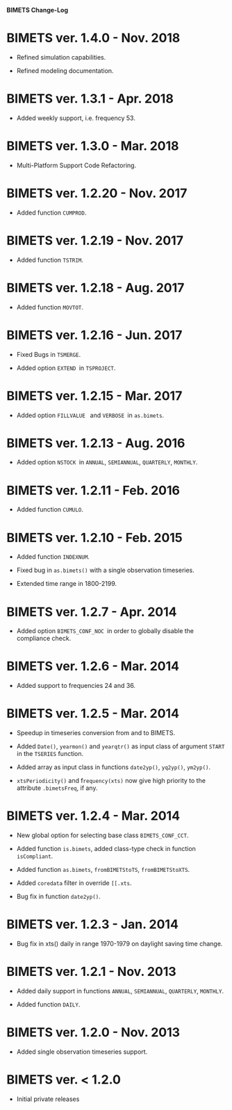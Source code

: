 
**BIMETS Change-Log**



BIMETS ver. 1.4.0 - Nov. 2018
==============================

* Refined simulation capabilities.

* Refined modeling documentation.


BIMETS ver. 1.3.1 - Apr. 2018
==============================

* Added weekly support, i.e. frequency 53.


BIMETS ver. 1.3.0 - Mar. 2018
==============================

* Multi-Platform Support Code Refactoring.


BIMETS ver. 1.2.20 - Nov. 2017
==============================

* Added function `CUMPROD`.


BIMETS ver. 1.2.19 - Nov. 2017
==============================

* Added function `TSTRIM`.


BIMETS ver. 1.2.18 - Aug. 2017
==============================

* Added function `MOVTOT`.


BIMETS ver. 1.2.16 - Jun. 2017
==============================

* Fixed Bugs in `TSMERGE`.

* Added option `EXTEND `in `TSPROJECT`.


BIMETS ver. 1.2.15 - Mar. 2017
==============================

* Added option `FILLVALUE ` and `VERBOSE `in `as.bimets`.


BIMETS ver. 1.2.13 - Aug. 2016
==============================

* Added option `NSTOCK `in `ANNUAL`, `SEMIANNUAL`, `QUARTERLY`, `MONTHLY`.


BIMETS ver. 1.2.11 - Feb. 2016
==============================

* Added function `CUMULO`.


BIMETS ver. 1.2.10 - Feb. 2015
==============================

* Added function `INDEXNUM`.
 
* Fixed bug in `as.bimets()` with a single observation timeseries.

* Extended time range in 1800-2199.


BIMETS ver. 1.2.7 - Apr. 2014
==============================

* Added option `BIMETS_CONF_NOC `in order to globally disable the compliance check.


BIMETS ver. 1.2.6 - Mar. 2014
==============================

* Added support to frequencies 24 and 36.


BIMETS ver. 1.2.5 - Mar. 2014
==============================

* Speedup in timeseries conversion from and to BIMETS.

* Added `Date()`, `yearmon()` and `yearqtr()` as input class of argument `START` in the `TSERIES` function.

* Added array as input class in functions `date2yp()`, `yq2yp()`, `ym2yp()`.

* `xtsPeriodicity()` and f`requency(xts)` now give high priority to the attribute `.bimetsFreq`, if any.


BIMETS ver. 1.2.4 - Mar. 2014
==============================

* New global option for selecting base class `BIMETS_CONF_CCT`.

* Added function `is.bimets`, added class-type check in function `isCompliant`.

* Added function `as.bimets`, `fromBIMETStoTS`, `fromBIMETStoXTS`.

* Added `coredata` filter in override `[[.xts`.

* Bug fix in function `date2yp()`.


BIMETS ver. 1.2.3 - Jan. 2014
==============================

* Bug fix in xts() daily in range 1970-1979 on daylight saving time change.


BIMETS ver. 1.2.1 - Nov. 2013
==============================

* Added daily support in functions `ANNUAL`, `SEMIANNUAL`, `QUARTERLY`, `MONTHLY`.

* Added function `DAILY`.


BIMETS ver. 1.2.0 - Nov. 2013
==============================

* Added single observation timeseries support.


BIMETS ver. < 1.2.0
==============================

* Initial private releases
